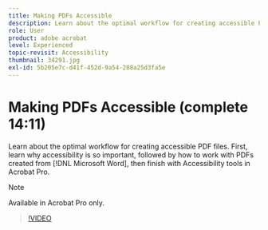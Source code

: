 ```yaml
---
title: Making PDFs Accessible
description: Learn about the optimal workflow for creating accessible PDF files
role: User
product: adobe acrobat
level: Experienced
topic-revisit: Accessibility
thumbnail: 34291.jpg
exl-id: 5b205e7c-d41f-452d-9a54-208a25d3fa5e
---
```

# Making PDFs Accessible (complete 14:11)

Learn about the optimal workflow for creating accessible PDF files. First, learn why accessibility is so important, followed by how to work with PDFs created from [!DNL Microsoft Word], then finish with Accessibility tools in Acrobat Pro.

>[!NOTE]
>
>Available in Acrobat Pro only.

>[!VIDEO](https://video.tv.adobe.com/v/34291?hidetitle=true)

